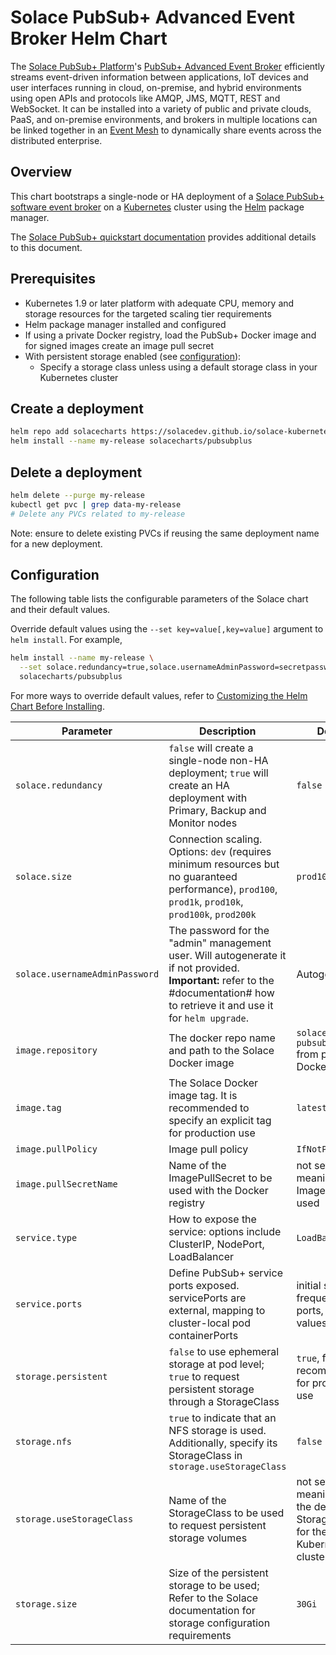 # Solace PubSub+ Advanced Event Broker Helm Chart

The [Solace PubSub+ Platform](https://solace.com/products/platform/)'s [PubSub+ Advanced Event Broker](https://solace.com/products/event-broker/) efficiently streams event-driven information between applications, IoT devices and user interfaces running in cloud, on-premise, and hybrid environments using open APIs and protocols like AMQP, JMS, MQTT, REST and WebSocket. It can be installed into a variety of public and private clouds, PaaS, and on-premise environments, and brokers in multiple locations can be linked together in an [Event Mesh](https://solace.com/what-is-an-event-mesh/) to dynamically share events across the distributed enterprise.

## Overview

This chart bootstraps a single-node or HA deployment of a [Solace PubSub+ software event broker](https://solace.com/products/event-broker/software/) on a [Kubernetes](http://kubernetes.io) cluster using the [Helm](https://helm.sh) package manager.

The [Solace PubSub+ quickstart documentation](https://github.com/SolaceDev/solace-kubernetes-quickstart/blob/HelmReorg/README.md) provides additional details to this document.

## Prerequisites

* Kubernetes 1.9 or later platform with adequate CPU, memory and storage resources for the targeted scaling tier requirements
* Helm package manager installed and configured
* If using a private Docker registry, load the PubSub+ Docker image and for signed images create an image pull secret
* With persistent storage enabled (see [configuration](#configuration)):
  * Specify a storage class unless using a default storage class in your Kubernetes cluster

## Create a deployment

```bash
helm repo add solacecharts https://solacedev.github.io/solace-kubernetes-quickstart/helm-charts
helm install --name my-release solacecharts/pubsubplus
```

## Delete a deployment

```bash
helm delete --purge my-release
kubectl get pvc | grep data-my-release
# Delete any PVCs related to my-release
```

Note: ensure to delete existing PVCs if reusing the same deployment name for a new deployment.

## Configuration

The following table lists the configurable parameters of the Solace chart and their default values.

Override default values using the `--set key=value[,key=value]` argument to `helm install`. For example,
```bash
helm install --name my-release \
  --set solace.redundancy=true,solace.usernameAdminPassword=secretpassword \
  solacecharts/pubsubplus
```

For more ways to override default values, refer to [Customizing the Helm Chart Before Installing](//helm.sh/docs/using_helm/#customizing-the-chart-before-installing).

| Parameter                      | Description                                                                                             | Default                                                 |
| ------------------------------ | ------------------------------------------------------------------------------------------------------- | ------------------------------------------------------- |
| `solace.redundancy`            | `false` will create a single-node non-HA deployment; `true` will create an HA deployment with Primary, Backup and Monitor nodes | `false` |
| `solace.size`                  | Connection scaling. Options: `dev` (requires minimum resources but no guaranteed performance), `prod100`, `prod1k`, `prod10k`, `prod100k`, `prod200k` | `prod100` | `prod100` |
| `solace.usernameAdminPassword` | The password for the "admin" management user. Will autogenerate it if not provided. **Important:** refer to the #documentation# how to retrieve it and use it for `helm upgrade`. | Autogenerate |
| `image.repository`             | The docker repo name and path to the Solace Docker image                                                | `solace/solace-pubsub-standard` from public DockerHub   |
| `image.tag`                    | The Solace Docker image tag. It is recommended to specify an explicit tag for production use            | `latest`                                                |
| `image.pullPolicy`             | Image pull policy                                                                                       | `IfNotPresent`                                          |
| `image.pullSecretName`         | Name of the ImagePullSecret to be used with the Docker registry                                         | not set, meaning no ImagePullSecret used                |
| `service.type`                 | How to expose the service: options include ClusterIP, NodePort, LoadBalancer                            | `LoadBalancer`                                          |
| `service.ports`                | Define PubSub+ service ports exposed. servicePorts are external, mapping to cluster-local pod containerPorts | initial set of frequently used ports, refer to values.yaml |
| `storage.persistent`           | `false` to use ephemeral storage at pod level; `true` to request persistent storage through a StorageClass | `true`, false is not recommended for production use  |
| `storage.nfs`                  | `true` to indicate that an NFS storage is used. Additionally, specify its StorageClass in `storage.useStorageClass` | `false` |
| `storage.useStorageClass`      | Name of the StorageClass to be used to request persistent storage volumes                               | not set, meaning to use the default StorageClass for the Kubernetes cluster |
| `storage.size`                 | Size of the persistent storage to be used; Refer to the Solace documentation for storage configuration requirements | `30Gi` |


